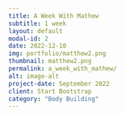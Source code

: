 ```yaml
---
title: A Week With Mathew
subtitle: 1 week
layout: default
modal-id: 2
date: 2022-12-10
img: portfolio/matthew2.png
thumbnail: matthew2.png
permalink: a_week_with_mathew/
alt: image-alt
project-date: September 2022
client: Start Bootstrap
category: "Body Building"
---
```

